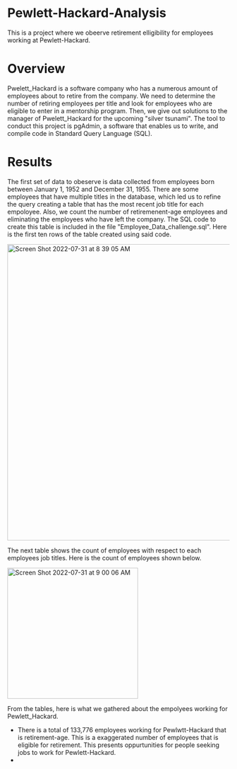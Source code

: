 # Pewlett-Hackard-Analysis
This is a project where we obeerve retirement elligibility for employees working at Pewlett-Hackard. 

# Overview
Pwelett_Hackard is a software company who has a numerous amount of employees about to retire from the company. We need to determine the number of retiring employees per title and look for employees who are eligible to enter in a mentorship program. Then, we give out solutions to the manager of Pwelett_Hackard for the upcoming "silver tsunami". The tool to conduct this project is pgAdmin, a software that enables us to write, and compile code in Standard Query Language (SQL).  

# Results 
The first set of data to obeserve is data collected from employees born between January 1, 1952 and December 31, 1955. There are some employees that have multiple titles in the database, which led us to refine the query creating a table that has the most recent job title for each empoloyee. Also, we count the number of retiremenent-age employees and eliminating the employees who have left the company. The SQL code to create this table is included in the file "Employee_Data_challenge.sql". Here is the first ten rows of the table created using said code. 


<img width="670" alt="Screen Shot 2022-07-31 at 8 39 05 AM" src="https://user-images.githubusercontent.com/104328106/182031506-7610a773-c559-463b-88bb-0d1d84b5b96a.png">


The next table shows the count of employees with respect to each employees job titles. Here is the count of employees shown below. 

<img width="296" alt="Screen Shot 2022-07-31 at 9 00 06 AM" src="https://user-images.githubusercontent.com/104328106/182032397-52863e41-000e-4fc9-ad4d-dbdfc944a0a0.png">

From the tables, here is what we gathered about the empolyees working for Pewlett_Hackard. 
* There is a total of 133,776 employees working for Pewlwtt-Hackard that is retirement-age. This is a exaggerated number of employees that is eligible for retirement. This presents oppurtunities for people seeking jobs to work for Pewlett-Hackard. 
* 



